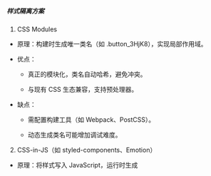 ##### 样式隔离方案

1. CSS Modules

- 原理：构建时生成唯一类名（如 .button_3HjK8），实现局部作用域。

- 优点：

  - 真正的模块化，类名自动哈希，避免冲突。

  - 与现有 CSS 生态兼容，支持预处理器。

- 缺点：

  - 需配置构建工具（如 Webpack、PostCSS）。

  - 动态生成类名可能增加调试难度。

2. CSS-in-JS（如 styled-components、Emotion）

- 原理：将样式写入 JavaScript，运行时生成<style>标签，绑定到组件。

- 优点：

  - 动态样式能力强，支持主题和 props。

  - 自动隔离，无全局污染。

- 缺点：

  - 运行时开销可能影响性能。

  - 学习成本高，脱离标准 CSS 工作流。

3. BEM 命名规范

- 原理：通过命名约定（如 .block\_\_element--modifier）限定样式作用域。

- 优点：

  - 无需工具支持，纯 CSS 即可实现。

  - 结构清晰，易于维护。

- 缺点：

  - 依赖开发者自觉，命名冗长。

  - 大型项目中仍可能发生冲突。

4. Shadow DOM

- 原理：浏览器原生支持，将组件封装在独立 DOM 树中，样式隔离。

- 优点：

  - 彻底隔离，内外样式互不影响。

  - 支持原生组件开发（Web Components）。

- 缺点：

  - 与全局样式或第三方库兼容性差。

  - 学习成本高，部分框架集成困难。

5. Scoped CSS（如 Vue 的 <style scoped>）

- 原理：编译时为组件元素添加唯一属性（如 data-v-f3f3eg9），样式通过属性选择器限定。

- 优点：

  - 框架内置支持（如 Vue），开箱即用。

  - 无构建工具深度依赖。

- 缺点：

  - 选择器权重增加，可能影响覆盖。

  - 仅限组件内子元素，无法隔离子组件。

6. 命名空间（手动或工具生成）

- 原理：手动为根元素添加唯一类名（如 .app-navbar），后代样式基于此类名编写。

- 优点：

  - 简单易实现，无工具依赖。

  - 适用于小型项目或传统开发。

- 缺点：

  - 依赖开发者规范，容易遗漏。

  - 嵌套过深时选择器复杂。

7. 原子化/Utility-First CSS（如 Tailwind CSS）

- 原理：使用预定义的单一用途工具类（如 .mt-4）组合样式，减少自定义类。

- 优点：

  - 极大降低命名冲突风险。

  - 样式复用率高，维护一致性强。

- 缺点：

  - 需记忆大量类名，HTML 结构可能臃肿。

  - 不适合复杂设计场景。

8. 预处理器嵌套（如 Sass/Less）

- 原理：通过嵌套语法限定样式作用域，但编译后仍为全局 CSS。

- 优点：

  - 提升代码组织性，减少全局污染可能性。

  - 支持变量、混合等高级特性。

- 缺点：

  - 编译后仍为全局类名，隔离性弱。

  - 过度嵌套可能导致选择器复杂。

##### 方案对比与选型建议

- 追求彻底隔离：Shadow DOM（适合 Web Components）、CSS Modules。

- 动态样式需求：CSS-in-JS（React 生态首选）。

- 框架集成：Vue 用 Scoped CSS，React 用 CSS Modules 或 CSS-in-JS。

- 低工具依赖：BEM、命名空间或原子化 CSS。

- 平衡与兼容性：Scoped CSS 或 CSS Modules。
